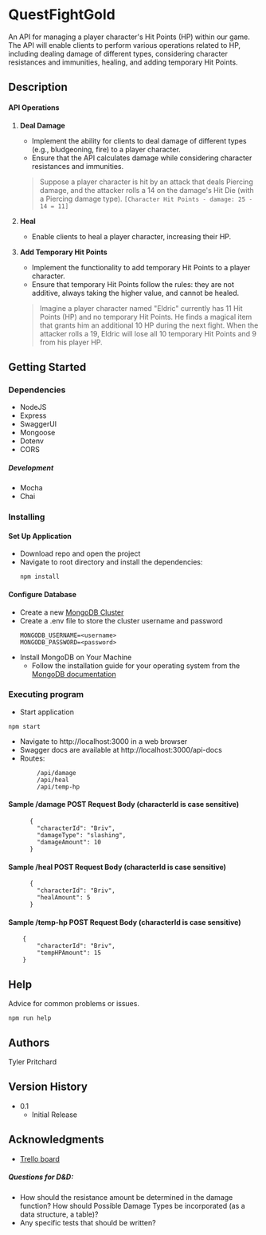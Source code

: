 # QuestFightGold

An API for managing a player character's Hit Points (HP) within our game. The API will enable clients to perform various operations related to HP, including dealing damage of different types, considering character resistances and immunities, healing, and adding temporary Hit Points.

## Description

#### API Operations
1. **Deal Damage**
    - Implement the ability for clients to deal damage of different types (e.g., bludgeoning, fire) to a player character.
    - Ensure that the API calculates damage while considering character resistances and immunities.

    > Suppose a player character is hit by an attack that deals Piercing damage, and the attacker rolls a 14 on the damage's Hit Die (with a Piercing damage type). `[Character Hit Points - damage: 25 - 14 = 11]`


2. **Heal**
    - Enable clients to heal a player character, increasing their HP.


3. **Add Temporary Hit Points**
    - Implement the functionality to add temporary Hit Points to a player character.
    - Ensure that temporary Hit Points follow the rules: they are not additive, always taking the higher value, and cannot be healed.

    > Imagine a player character named "Eldric" currently has 11 Hit Points (HP) and no temporary Hit Points. He finds a magical item that grants him an additional 10 HP during the next fight. When the attacker rolls a 19, Eldric will lose all 10 temporary Hit Points and 9 from his player HP.

## Getting Started

### Dependencies

* NodeJS
* Express
* SwaggerUI
* Mongoose
* Dotenv
* CORS

##### Development

* Mocha
* Chai

### Installing

#### Set Up Application
* Download repo and open the project 
* Navigate to root directory and install the dependencies:
    ```
    npm install
    ```
#### Configure Database
* Create a new [MongoDB Cluster](https://cloud.mongodb.com)
* Create a .env file to store the cluster username and password
    ```
    MONGODB_USERNAME=<username>
    MONGODB_PASSWORD=<password>
    ```
* Install MongoDB on Your Machine
    - Follow the installation guide for your operating system from the [MongoDB documentation](https://www.mongodb.com/docs/manual/installation/)

### Executing program

* Start application
```
npm start
```
* Navigate to http://localhost:3000 in a web browser
* Swagger docs are available at http://localhost:3000/api-docs
* Routes:
```
        /api/damage
        /api/heal
        /api/temp-hp
```

#### Sample /damage POST Request Body (characterId is case sensitive)
```
      {
        "characterId": "Briv",
        "damageType": "slashing",
        "damageAmount": 10
      }
```

#### Sample /heal POST Request Body (characterId is case sensitive)
```
      {
        "characterId": "Briv",
        "healAmount": 5
      }
```

#### Sample /temp-hp POST Request Body (characterId is case sensitive)
```
    {
        "characterId": "Briv",
        "tempHPAmount": 15
    }
```

## Help

Advice for common problems or issues.
```
npm run help
```

## Authors

Tyler Pritchard  


## Version History

* 0.1
    * Initial Release


## Acknowledgments

* [Trello board](https://trello.com/invite/b/QW1cz0oh/ATTI161b7305bb6178bc21e1b163ea1d3c26703A921B/questfightgold)



##### Questions for D&D:

* How should the resistance amount be determined in the damage function?  How should Possible Damage Types be incorporated (as a data structure, a table)?
* Any specific tests that should be written?
